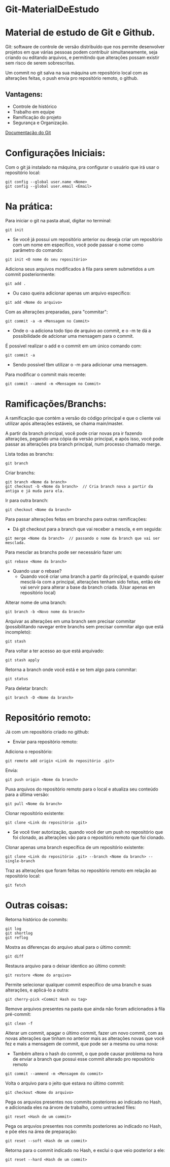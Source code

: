 # Git-MaterialDeEstudo

# Material de estudo de Git e Github.

Git: software de controle de versão distribuído que nos permite desenvolver projetos em que várias pessoas podem contribuir simultaneamente, seja criando ou editando arquivos, e permitindo que alterações possam existir sem risco de serem sobrescritas.

Um commit no git salva na sua máquina um repositório local com as alterações feitas, o push envia pro repositório remoto, o github.

## Vantagens: 
* Controle de histórico
* Trabalho em equipe
* Ramificação do projeto
* Segurança e Organização. 

[Documentação do Git](https://git-scm.com/doc)

# Configurações Iniciais:
Com o git já instalado na máquina, pra configurar o usuário que irá usar o repositório local:

```
git config --global user.name <Nome>
git config --global user.email <Email>
```
   

# Na prática: 
Para iniciar o git na pasta atual, digitar no terminal:
```
git init
```


* Se você já possui um repositório anterior ou deseja criar um repositório com um nome em específico, você pode passar o nome como parâmetro do comando:

```
git init <O nome do seu repositório>
```


Adiciona seus arquivos modificados à fila para serem submetidos a um commit posteriormente:

```
git add . 
```


* Ou caso queira adicionar apenas um arquivo específico:

```    
git add <Nome do arquivo>
```


Com as alterações preparadas, para "commitar": 

```
git commit -a -m <Mensagem no Commit>
```


* Onde o -a adiciona todo tipo de arquivo ao commit, e o -m te dá a possibilidade de adcionar uma mensagem para o commit.

É possível realizar o add e o commit em um único comando com:

```
git commit -a
```


* Sendo possível tbm utilizar o -m para adicionar uma mensagem.
      
Para modificar o commit mais recente:

```
git commit --amend -m <Mensagem no Commit>
```


# Ramificações/Branchs:
A ramificação que contém a versão do código principal e que o cliente vai utilizar após alterações estáveis, se chama main/master. 

A partir da branch principal, você pode criar novas pra ir fazendo alterações, pegando uma cópia da versão principal, e após isso, você pode passar as alterações pra branch principal, num processo chamado merge.

Lista todas as branchs:

```
git branch
```
      
      
Criar branchs:

```
git branch <Nome da branch>
git checkout -b <Nome da branch>  // Cria branch nova a partir da antiga e já muda para ela.
```
      

Ir para outra branch:

```
git checkout <Nome da branch>
```
      

Para passar alterações feitas em branchs para outras ramificações:

* Dá git checkout para a branch que vai receber a mescla, e em seguida:

```
git merge <Nome da branch>  // passando o nome da branch que vai ser mesclada.
```
    

Para mesclar as branchs pode ser necessário fazer um:

```
git rebase <Nome da branch> 
```
    

* Quando usar o rebase? 
    * Quando você criar uma branch a partir da principal, e quando quiser mesclá-la com a principal, alterações tenham sido feitas, então ele vai servir para alterar a base da branch criada. (Usar apenas em repositório local)

Alterar nome de uma branch:

```
git branch -b <Novo nome da branch>
```

Arquivar as alterações em uma branch sem precisar commitar (possibilitando navegar entre branchs sem precisar commitar algo que está incompleto):

```
git stash
```

Para voltar a ter acesso ao que está arquivado:

```
git stash apply
```
 

Retorna a branch onde você está e se tem algo para commitar:

```
git status
```

Para deletar branch:

```
git branch -D <Nome da branch>
```


# Repositório remoto:
Já com um repositório criado no github:

* Enviar para repositório remoto:

Adiciona o repositório:

```
git remote add origin <Link do repositório .git> 
```


Envia:

```
git push origin <Nome da branch>
```


Puxa arquivos do repositório remoto para o local e atualiza seu conteúdo para a última versão:

```
git pull <Nome da branch>
```

      
Clonar repositório existente:

```
git clone <Link do repositório .git>
```

* Se você tiver autorização, quando você der um push no repositório que foi clonado, as alterações vão para o repositório remoto que foi clonado.

Clonar apenas uma branch específica de um repositório existente:

```
git clone <Link do repositório .git> --branch <Nome da branch> --single-branch
```

Traz as alterações que foram feitas no repositório remoto em relação ao repositório local:

```    
git fetch
``` 


# Outras coisas:
Retorna histórico de commits:

```
git log
git shortlog
git reflog
```


Mostra as diferenças do arquivo atual para o último commit:

```
git diff
```
      

Restaura arquivo para o deixar identico ao último commit: 

```
git restore <Nome do arquivo>
```


Permite selecionar qualquer commit específico de uma branch e suas alterações, e aplicá-lo a outra:

```
git cherry-pick <Commit Hash ou tag>
```


Remove arquivos presentes na pasta que ainda não foram adicionados à fila pré-commit:

```
git clean -f
```

Alterar um commit, apagar o último commit, fazer um novo commit, com as novas alterações que tinham no anterior mais as alterações novas que você fez e mais a mensagem de commit, que pode ser a mesma ou uma nova:
   * Também altera o hash do commit, o que pode causar problema na hora de enviar a branch que possui esse commit alterado pro repositório remoto

```
git commit --ammend -m <Mensagem do commit>
```

Volta o arquivo para o jeito que estava no último commit:

```
git checkout <Nome do arquivo>
```

Pega os arquvios presentes nos commits posteriores ao indicado no Hash, e adicionada eles na árvore de trabalho, como untracked files:

```
git reset <Hash de um commit>
```

Pega os arquvios presentes nos commits posteriores ao indicado no Hash, e põe eles na área de preparação:

```
git reset --soft <Hash de um commit>
```

Retorna para o commit indicado no Hash, e exclui o que veio posterior a ele:

```
git reset --hard <Hash de um commit>
```
